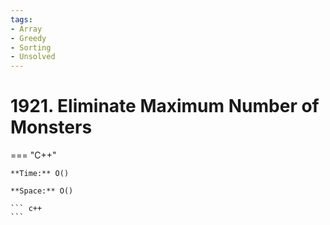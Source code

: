 ```yaml
---
tags:
- Array
- Greedy
- Sorting
- Unsolved
---
```



# 1921. Eliminate Maximum Number of Monsters

=== "C++"

    **Time:** O()

    **Space:** O()

    ``` c++
    ```